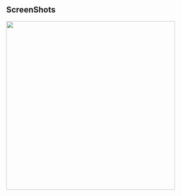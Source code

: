 ScreenShots
---
<img src="https://user-images.githubusercontent.com/73424678/189410215-a8a24cc7-4f10-4272-8909-87481356d2ed.gif"  height="450">
